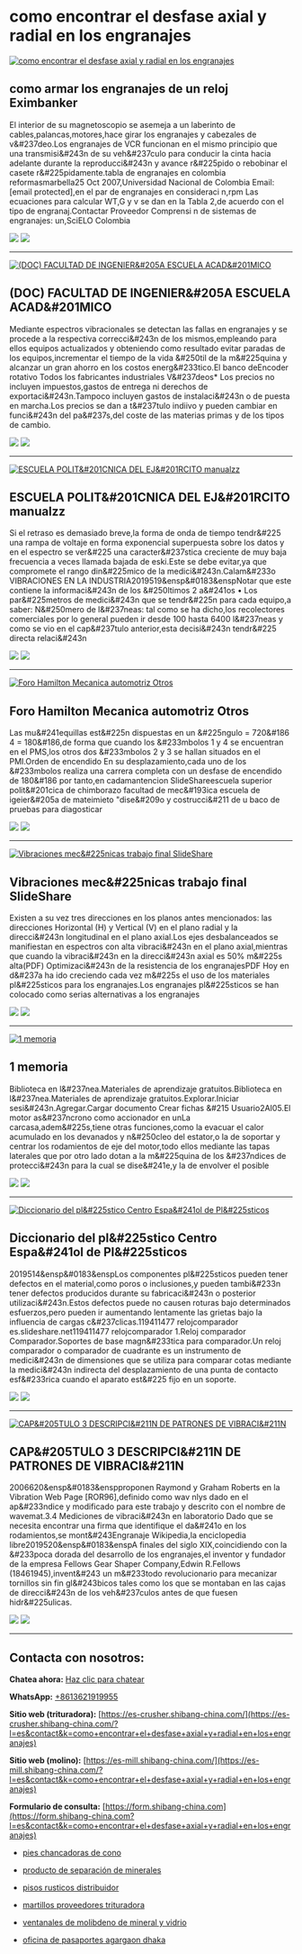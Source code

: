 # como encontrar el desfase axial y radial en los engranajes

<a href="https://swt.shibang-china.com/?l=es&img&k=como+encontrar+el+desfase+axial+y+radial+en+los+engranajes" target="_blank">![como encontrar el desfase axial y radial en los engranajes](http://static.shibang-china.com/all-800x300/1040.jpg)</a>

## como armar los engranajes de un reloj Eximbanker
El interior de su magnetoscopio se asemeja a un laberinto de cables,palancas,motores,hace girar los engranajes y cabezales de v&#237deo.Los engranajes de VCR funcionan en el mismo principio que una transmisi&#243n de su veh&#237culo para conducir la cinta hacia adelante durante la reproducci&#243n y avance r&#225pido o rebobinar el casete r&#225pidamente.tabla de engranajes en colombia reformasmarbella25 Oct 2007,Universidad Nacional de Colombia Email: [email protected],en el par de engranajes en consideraci n,rpm Las ecuaciones para calcular WT,G y v se dan en la Tabla 2,de acuerdo con el tipo de engranaj.Contactar Proveedor Comprensi n de sistemas de engranajes: un,SciELO Colombia


<a href="https://whatsapp.shibangsoft.com/WhatsApp.php" target="_blank" title="WhatsApp">![](http://static.shibang-china.com/icon/whatsapp.png)</a> <a href="https://swt.shibang-china.com/?l=es&icon&k=como+encontrar+el+desfase+axial+y+radial+en+los+engranajes" target="_blank">![](http://static.shibang-china.com/icon/chat-es.png)</a>

---

<a href="https://swt.shibang-china.com/?l=es&img&k=como+encontrar+el+desfase+axial+y+radial+en+los+engranajes" target="_blank">![(DOC) FACULTAD DE INGENIER&#205A ESCUELA ACAD&#201MICO](http://static.shibang-china.com/all-800x300/248.jpg)</a>

## (DOC) FACULTAD DE INGENIER&#205A ESCUELA ACAD&#201MICO
Mediante espectros vibracionales se detectan las fallas en engranajes y se procede a la respectiva correcci&#243n de los mismos,empleando para ellos equipos actualizados y obteniendo como resultado evitar paradas de los equipos,incrementar el tiempo de la vida &#250til de la m&#225quina y alcanzar un gran ahorro en los costos energ&#233tico.El banco deEncoder rotativo Todos los fabricantes industriales V&#237deos* Los precios no incluyen impuestos,gastos de entrega ni derechos de exportaci&#243n.Tampoco incluyen gastos de instalaci&#243n o de puesta en marcha.Los precios se dan a t&#237tulo indiivo y pueden cambiar en funci&#243n del pa&#237s,del coste de las materias primas y de los tipos de cambio.


<a href="https://whatsapp.shibangsoft.com/WhatsApp.php" target="_blank" title="WhatsApp">![](http://static.shibang-china.com/icon/whatsapp.png)</a> <a href="https://swt.shibang-china.com/?l=es&icon&k=como+encontrar+el+desfase+axial+y+radial+en+los+engranajes" target="_blank">![](http://static.shibang-china.com/icon/chat-es.png)</a>

---

<a href="https://swt.shibang-china.com/?l=es&img&k=como+encontrar+el+desfase+axial+y+radial+en+los+engranajes" target="_blank">![ESCUELA POLIT&#201CNICA DEL EJ&#201RCITO manualzz](http://static.shibang-china.com/all-800x300/1527.jpg)</a>

## ESCUELA POLIT&#201CNICA DEL EJ&#201RCITO manualzz
Si el retraso es demasiado breve,la forma de onda de tiempo tendr&#225 una rampa de voltaje en forma exponencial superpuesta sobre los datos y en el espectro se ver&#225 una caracter&#237stica creciente de muy baja frecuencia a veces llamada bajada de eski.Este se debe evitar,ya que compromete el rango din&#225mico de la medici&#243n.Calam&#233o VIBRACIONES EN LA INDUSTRIA2019519&ensp&#0183&enspNotar que este contiene la informaci&#243n de los &#250ltimos 2 a&#241os • Los par&#225metros de medici&#243n que se tendr&#225n para cada equipo,a saber: N&#250mero de l&#237neas: tal como se ha dicho,los recolectores comerciales por lo general pueden ir desde 100 hasta 6400 l&#237neas y como se vio en el cap&#237tulo anterior,esta decisi&#243n tendr&#225 directa relaci&#243n


<a href="https://whatsapp.shibangsoft.com/WhatsApp.php" target="_blank" title="WhatsApp">![](http://static.shibang-china.com/icon/whatsapp.png)</a> <a href="https://swt.shibang-china.com/?l=es&icon&k=como+encontrar+el+desfase+axial+y+radial+en+los+engranajes" target="_blank">![](http://static.shibang-china.com/icon/chat-es.png)</a>

---

<a href="https://swt.shibang-china.com/?l=es&img&k=como+encontrar+el+desfase+axial+y+radial+en+los+engranajes" target="_blank">![Foro Hamilton Mecanica automotriz Otros](http://static.shibang-china.com/all-800x300/772.jpg)</a>

## Foro Hamilton Mecanica automotriz Otros
Las mu&#241equillas est&#225n dispuestas en un &#225ngulo = 720&#186 4 = 180&#186,de forma que cuando los &#233mbolos 1 y 4 se encuentran en el PMS,los otros dos &#233mbolos 2 y 3 se hallan situados en el PMI.Orden de encendido En su desplazamiento,cada uno de los &#233mbolos realiza una carrera completa con un desfase de encendido de 180&#186 por tanto,en cadamantencion SlideShareescuela superior polit&#201cica de chimborazo facultad de mec&#193ica escuela de igeier&#205a de mateimieto "dise&#209o y costrucci&#211 de u baco de pruebas para diagosticar


<a href="https://whatsapp.shibangsoft.com/WhatsApp.php" target="_blank" title="WhatsApp">![](http://static.shibang-china.com/icon/whatsapp.png)</a> <a href="https://swt.shibang-china.com/?l=es&icon&k=como+encontrar+el+desfase+axial+y+radial+en+los+engranajes" target="_blank">![](http://static.shibang-china.com/icon/chat-es.png)</a>

---

<a href="https://swt.shibang-china.com/?l=es&img&k=como+encontrar+el+desfase+axial+y+radial+en+los+engranajes" target="_blank">![Vibraciones mec&#225nicas trabajo final SlideShare](http://static.shibang-china.com/all-800x300/922.jpg)</a>

## Vibraciones mec&#225nicas trabajo final SlideShare
Existen a su vez tres direcciones en los planos antes mencionados: las direcciones Horizontal (H) y Vertical (V) en el plano radial y la direcci&#243n longitudinal en el plano axial.Los ejes desbalanceados se manifiestan en espectros con alta vibraci&#243n en el plano axial,mientras que cuando la vibraci&#243n en la direcci&#243n axial es 50% m&#225s alta(PDF) Optimizaci&#243n de la resistencia de los engranajesPDF Hoy en d&#237a ha ido creciendo cada vez m&#225s el uso de los materiales pl&#225sticos para los engranajes.Los engranajes pl&#225sticos se han colocado como serias alternativas a los engranajes


<a href="https://whatsapp.shibangsoft.com/WhatsApp.php" target="_blank" title="WhatsApp">![](http://static.shibang-china.com/icon/whatsapp.png)</a> <a href="https://swt.shibang-china.com/?l=es&icon&k=como+encontrar+el+desfase+axial+y+radial+en+los+engranajes" target="_blank">![](http://static.shibang-china.com/icon/chat-es.png)</a>

---

<a href="https://swt.shibang-china.com/?l=es&img&k=como+encontrar+el+desfase+axial+y+radial+en+los+engranajes" target="_blank">![1 memoria](http://static.shibang-china.com/all-800x300/717.jpg)</a>

## 1 memoria
Biblioteca en l&#237nea.Materiales de aprendizaje gratuitos.Biblioteca en l&#237nea.Materiales de aprendizaje gratuitos.Explorar.Iniciar sesi&#243n.Agregar.Cargar documento Crear fichas &#215 Usuario2AI05.El motor as&#237ncrono como accionador en unLa carcasa,adem&#225s,tiene otras funciones,como la evacuar el calor acumulado en los devanados y n&#250cleo del estator,o la de soportar y centrar los rodamientos de eje del motor,todo ellos mediante las tapas laterales que por otro lado dotan a la m&#225quina de los &#237ndices de protecci&#243n para la cual se dise&#241e,y la de envolver el posible


<a href="https://whatsapp.shibangsoft.com/WhatsApp.php" target="_blank" title="WhatsApp">![](http://static.shibang-china.com/icon/whatsapp.png)</a> <a href="https://swt.shibang-china.com/?l=es&icon&k=como+encontrar+el+desfase+axial+y+radial+en+los+engranajes" target="_blank">![](http://static.shibang-china.com/icon/chat-es.png)</a>

---

<a href="https://swt.shibang-china.com/?l=es&img&k=como+encontrar+el+desfase+axial+y+radial+en+los+engranajes" target="_blank">![Diccionario del pl&#225stico Centro Espa&#241ol de Pl&#225sticos](http://static.shibang-china.com/all-800x300/335.jpg)</a>

## Diccionario del pl&#225stico Centro Espa&#241ol de Pl&#225sticos
2019514&ensp&#0183&enspLos componentes pl&#225sticos pueden tener defectos en el material,como poros o inclusiones,y pueden tambi&#233n tener defectos producidos durante su fabricaci&#243n o posterior utilizaci&#243n.Estos defectos puede no causen roturas bajo determinados esfuerzos,pero pueden ir aumentando lentamente las grietas bajo la influencia de cargas c&#237clicas.119411477 relojcomparador es.slideshare.net119411477 relojcomparador 1.Reloj comparador Comparador.Soportes de base magn&#233tica para comparador.Un reloj comparador o comparador de cuadrante es un instrumento de medici&#243n de dimensiones que se utiliza para comparar cotas mediante la medici&#243n indirecta del desplazamiento de una punta de contacto esf&#233rica cuando el aparato est&#225 fijo en un soporte.


<a href="https://whatsapp.shibangsoft.com/WhatsApp.php" target="_blank" title="WhatsApp">![](http://static.shibang-china.com/icon/whatsapp.png)</a> <a href="https://swt.shibang-china.com/?l=es&icon&k=como+encontrar+el+desfase+axial+y+radial+en+los+engranajes" target="_blank">![](http://static.shibang-china.com/icon/chat-es.png)</a>

---

<a href="https://swt.shibang-china.com/?l=es&img&k=como+encontrar+el+desfase+axial+y+radial+en+los+engranajes" target="_blank">![CAP&#205TULO 3 DESCRIPCI&#211N DE PATRONES DE VIBRACI&#211N](http://static.shibang-china.com/all-800x300/1517.jpg)</a>

## CAP&#205TULO 3 DESCRIPCI&#211N DE PATRONES DE VIBRACI&#211N
2006620&ensp&#0183&enspproponen Raymond y Graham Roberts en la Vibration Web Page [ROR96],definido como wav nlys dado en el ap&#233ndice y modificado para este trabajo y descrito con el nombre de wavemat.3.4 Mediciones de vibraci&#243n en laboratorio Dado que se necesita encontrar una firma que identifique el da&#241o en los rodamientos,se mont&#243Engranaje Wikipedia,la enciclopedia libre2019520&ensp&#0183&enspA finales del siglo XIX,coincidiendo con la &#233poca dorada del desarrollo de los engranajes,el inventor y fundador de la empresa Fellows Gear Shaper Company,Edwin R.Fellows (18461945),invent&#243 un m&#233todo revolucionario para mecanizar tornillos sin fin gl&#243bicos tales como los que se montaban en las cajas de direcci&#243n de los veh&#237culos antes de que fuesen hidr&#225ulicas.


<a href="https://whatsapp.shibangsoft.com/WhatsApp.php" target="_blank" title="WhatsApp">![](http://static.shibang-china.com/icon/whatsapp.png)</a> <a href="https://swt.shibang-china.com/?l=es&icon&k=como+encontrar+el+desfase+axial+y+radial+en+los+engranajes" target="_blank">![](http://static.shibang-china.com/icon/chat-es.png)</a>

---
## Contacta con nosotros:

**Chatea ahora:** [Haz clic para chatear](https://swt.shibang-china.com?l=es&contact&k=como+encontrar+el+desfase+axial+y+radial+en+los+engranajes)

**WhatsApp:**  [+8613621919955](https://whatsapp.shibangsoft.com/WhatsApp.php)

**Sitio web (trituradora):** [https://es-crusher.shibang-china.com/](https://es-crusher.shibang-china.com/?l=es&contact&k=como+encontrar+el+desfase+axial+y+radial+en+los+engranajes)

**Sitio web (molino):** [https://es-mill.shibang-china.com/](https://es-mill.shibang-china.com/?l=es&contact&k=como+encontrar+el+desfase+axial+y+radial+en+los+engranajes)

**Formulario de consulta:** [https://form.shibang-china.com](https://form.shibang-china.com?l=es&contact&k=como+encontrar+el+desfase+axial+y+radial+en+los+engranajes)

* [pies chancadoras de cono](../67/pies%20chancadoras%20de%20cono.md)

* [producto de separación de minerales](../67/producto%20de%20separaci%C3%B3n%20de%20minerales.md)

* [pisos rusticos distribuidor](../73/pisos%20rusticos%20distribuidor.md)

* [martillos proveedores trituradora](../72/martillos%20proveedores%20trituradora.md)

* [ventanales de molibdeno de mineral y vidrio](../80/ventanales%20de%20molibdeno%20de%20mineral%20y%20vidrio.md)

* [oficina de pasaportes agargaon dhaka](../69/oficina%20de%20pasaportes%20agargaon%20dhaka.md)